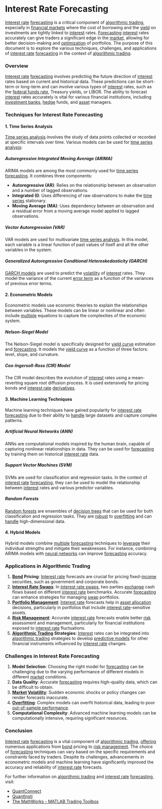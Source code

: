 # Interest Rate Forecasting

[Interest rate](../i/interest_rate.md) [forecasting](../f/forecasting.md) is a critical component of [algorithmic trading](../a/algorithmic_trading.md), especially in [financial markets](../f/financial_market.md) where the cost of borrowing and the [yield](../y/yield.md) on investments are tightly linked to [interest](../i/interest.md) rates. [Forecasting](../f/forecasting.md) [interest](../i/interest.md) rates accurately can give traders a significant edge in the [market](../m/market.md), allowing for better decision-making and [optimization](../o/optimization.md) of portfolios. The purpose of this document is to explore the various techniques, challenges, and applications of [interest rate](../i/interest_rate.md) [forecasting](../f/forecasting.md) in the context of [algorithmic trading](../a/algorithmic_trading.md).

### Overview

[Interest rate](../i/interest_rate.md) [forecasting](../f/forecasting.md) involves predicting the future direction of [interest](../i/interest.md) rates based on current and historical data. These predictions can be short-term or long-term and can involve various types of [interest](../i/interest.md) rates, such as the [federal funds rate](../f/federal_funds_rate.md), Treasury yields, or LIBOR. The ability to forecast [interest](../i/interest.md) rates accurately is vital for various financial institutions, including [investment banks](../i/investment_bank_(ib).md), [hedge](../h/hedge.md) funds, and [asset](../a/asset.md) managers.

### Techniques for Interest Rate Forecasting

#### 1. Time Series Analysis

[Time series analysis](../t/time_series_analysis.md) involves the study of data points collected or recorded at specific intervals over time. Various models can be used for [time series analysis](../t/time_series_analysis.md):

##### Autoregressive Integrated Moving Average (ARIMA)

ARIMA models are among the most commonly used for [time series forecasting](../t/time_series_forecasting.md). It combines three components:
- **Autoregressive (AR)**: Relies on the relationship between an observation and a number of lagged observations.
- **Integrated (I)**: Uses differencing of raw observations to make the [time series](../t/time_series.md) stationary.
- **Moving Average (MA)**: Uses dependency between an observation and a residual error from a moving average model applied to lagged observations.

##### Vector Autoregression (VAR)

VAR models are used for multivariate [time series analysis](../t/time_series_analysis.md). In this model, each variable is a linear function of past values of itself and all the other variables in the system.

##### Generalized Autoregressive Conditional Heteroskedasticity (GARCH)

[GARCH models](../g/garch_models.md) are used to predict the [volatility](../v/volatility.md) of [interest](../i/interest.md) rates. They model the variance of the current [error term](../e/error_term.md) as a function of the variances of previous error terms.

#### 2. Econometric Models

Econometric models use economic theories to explain the relationships between variables. These models can be linear or nonlinear and often include [multiple](../m/multiple.md) equations to capture the complexities of the economic system.

##### Nelson-Siegel Model

The Nelson-Siegel model is specifically designed for [yield curve](../y/yield_curve.md) estimation and [forecasting](../f/forecasting.md). It models the [yield curve](../y/yield_curve.md) as a function of three factors: level, slope, and curvature.

##### Cox-Ingersoll-Ross (CIR) Model

The CIR model describes the evolution of [interest](../i/interest.md) rates using a mean-reverting square root diffusion process. It is used extensively for pricing bonds and [interest rate](../i/interest_rate.md) [derivatives](../d/derivatives.md).

#### 3. Machine Learning Techniques

Machine learning techniques have gained popularity for [interest rate](../i/interest_rate.md) [forecasting](../f/forecasting.md) due to their ability to [handle](../h/handle.md) large datasets and capture complex patterns.

##### Artificial Neural Networks (ANN)

ANNs are computational models inspired by the human brain, capable of capturing nonlinear relationships in data. They can be used for [forecasting](../f/forecasting.md) by training them on historical [interest rate](../i/interest_rate.md) data.

##### Support Vector Machines (SVM)

SVMs are used for classification and regression tasks. In the context of [interest rate](../i/interest_rate.md) [forecasting](../f/forecasting.md), they can be used to model the relationship between [interest](../i/interest.md) rates and various predictor variables.

##### Random Forests

[Random forests](../r/random_forests_in_trading.md) are ensembles of [decision trees](../d/decision_trees.md) that can be used for both classification and regression tasks. They are [robust](../r/robust.md) to [overfitting](../o/overfitting.md) and can [handle](../h/handle.md) high-dimensional data.

#### 4. Hybrid Models

Hybrid models combine [multiple](../m/multiple.md) [forecasting](../f/forecasting.md) techniques to [leverage](../l/leverage.md) their individual strengths and mitigate their weaknesses. For instance, combining ARIMA models with [neural networks](../n/neural_networks_in_trading.md) can improve [forecasting](../f/forecasting.md) accuracy.

### Applications in Algorithmic Trading

1. **[Bond](../b/bond.md) Pricing**: [Interest rate](../i/interest_rate.md) forecasts are crucial for pricing fixed-[income](../i/income.md) securities, such as government and corporate bonds.
2. **[Interest Rate Swaps](../i/interest_rate_swaps.md)**: In [interest rate swaps](../i/interest_rate_swaps.md), two parties [exchange](../e/exchange.md) cash flows based on different [interest rate](../i/interest_rate.md) benchmarks. Accurate [forecasting](../f/forecasting.md) can enhance strategies for managing [swap](../s/swap.md) portfolios.
3. **[Portfolio Management](../p/portfolio_management.md)**: [Interest rate](../i/interest_rate.md) forecasts help in [asset allocation](../a/asset_allocation.md) decisions, particularly in portfolios that include [interest rate](../i/interest_rate.md)-sensitive assets.
4. **[Risk Management](../r/risk_management.md)**: Accurate [interest rate](../i/interest_rate.md) forecasts enable better [risk](../r/risk.md) assessment and management, particularly for financial institutions exposed to [interest rate](../i/interest_rate.md) fluctuations.
5. **[Algorithmic Trading](../a/algorithmic_trading.md) Strategies**: [Interest](../i/interest.md) rates can be integrated into [algorithmic trading](../a/algorithmic_trading.md) strategies to develop [predictive models](../p/predictive_models_in_trading.md) for other financial instruments influenced by [interest rate](../i/interest_rate.md) changes.

### Challenges in Interest Rate Forecasting

1. **Model Selection**: Choosing the right model for [forecasting](../f/forecasting.md) can be challenging due to the varying performance of different models in different [market](../m/market.md) conditions.
2. **Data Quality**: Accurate [forecasting](../f/forecasting.md) requires high-quality data, which can be difficult to obtain.
3. **[Market](../m/market.md) [Volatility](../v/volatility.md)**: Sudden economic shocks or policy changes can render forecasts inaccurate.
4. **[Overfitting](../o/overfitting.md)**: Complex models can overfit historical data, leading to poor [out-of-sample performance](../o/out-of-sample_performance.md).
5. **Computational Complexity**: Advanced machine learning models can be computationally intensive, requiring significant resources.

### Conclusion

[Interest rate](../i/interest_rate.md) [forecasting](../f/forecasting.md) is a vital component of [algorithmic trading](../a/algorithmic_trading.md), [offering](../o/offering.md) numerous applications from [bond](../b/bond.md) pricing to [risk management](../r/risk_management.md). The choice of [forecasting](../f/forecasting.md) techniques can vary based on the specific requirements and constraints faced by traders. Despite its challenges, advancements in econometric models and machine learning have significantly improved the accuracy and reliability of [interest rate](../i/interest_rate.md) forecasts.

For further information on [algorithmic trading](../a/algorithmic_trading.md) and [interest rate](../i/interest_rate.md) [forecasting](../f/forecasting.md), visit:

- [QuantConnect](https://www.quantconnect.com/)
- [QuantInsti](https://www.quantinsti.com/)
- [The MathWorks - MATLAB Trading Toolbox](https://www.mathworks.com/products/trading.html)
